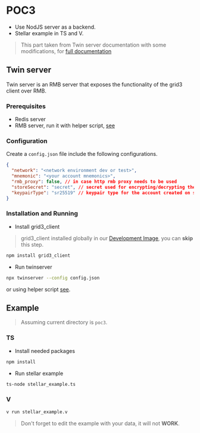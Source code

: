 # POC3

- Use NodJS server as a backend.
- Stellar example in TS and V.

> This part taken from Twin server documentation with some modifications, for [full documentation](https://github.com/threefoldtech/grid3_client_ts/blob/development/docs/server.md)

## Twin server

Twin server is an RMB server that exposes the functionality of the grid3 client over RMB.

### Prerequisites

- Redis server
- RMB server, run it with helper script, [see](../poc2/README.md#Msgbusd)

### Configuration

Create a `config.json` file include the following configurations.

```json
{
  "network": "<network environment dev or test>",
  "mnemonic": "<your account mnemonics>",
  "rmb_proxy": false, // in case http rmb proxy needs to be used
  "storeSecret": "secret", // secret used for encrypting/decrypting the values in tfkvStore
  "keypairType": "sr25519" // keypair type for the account created on substrate
}
```

### Installation and Running

- Install grid3_client

> grid3_client installed globally in our [Development Image](https://hub.docker.com/repository/docker/mohammedessam/ubuntu_devenv), you can **skip** this step.

```sh
npm install grid3_client
```

- Run twinserver

```sh
npx twinserver --config config.json
```

or using helper script [see](../poc2/README.md###Twinserver).

## Example

> Assuming current directory is `poc3`.

### TS

- Install needed packages

```sh
npm install
```

- Run stellar example

```sh
ts-node stellar_example.ts
```

### V

```sh
v run stellar_example.v
```

> Don't forget to edit the example with your data, it will not **WORK**.
